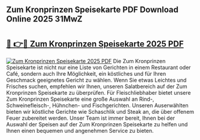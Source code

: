 ## Zum Kronprinzen Speisekarte PDF Download Online 2025 31MwZ

# <h2><a href="http://gc6edxf.nevu.top/?p=Zum+Kronprinzen+Speisekarte">🔗 👉🔴 Zum Kronprinzen Speisekarte 2025 PDF</a></h2>

[![Zum Kronprinzen Speisekarte 2025 PDF](https://i.imgur.com/dBaPXMq.png)](http://gc6edxf.nevu.top/?p=Zum+Kronprinzen+Speisekarte)
Die Zum Kronprinzen Speisekarte ist nicht nur eine Liste von Gerichten in einem Restaurant oder Café, sondern auch Ihre Möglichkeit, ein köstliches und für Ihren Geschmack geeignetes Gericht zu wählen. Wenn Sie etwas Leichtes und Frisches suchen, empfehlen wir Ihnen, unseren Salatbereich auf der Zum Kronprinzen Speisekarte zu überprüfen. Für Fleischliebhaber bietet unsere Zum Kronprinzen Speisekarte eine große Auswahl an Rind-, Schweinefleisch-, Hühnchen- und Fischgerichten. Unseren Auserwählten bieten wir köstliche Gerichte wie Schaschlik und Steak an, die über offenem Feuer zubereitet werden. Unser Team ist immer bereit, Ihnen bei der Auswahl der Speisen auf der Zum Kronprinzen Speisekarte zu helfen und Ihnen einen bequemen und angenehmen Service zu bieten.
